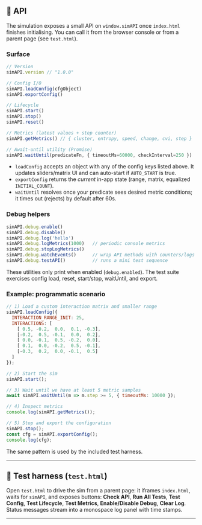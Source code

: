 ## 🧪 API

The simulation exposes a small API on `window.simAPI` once `index.html` finishes initialising. You can call it from the browser console or from a parent page (see `test.html`).&#x20;

### Surface

```js
// Version
simAPI.version // "1.0.0"

// Config I/O
simAPI.loadConfig(cfgObject)
simAPI.exportConfig()

// Lifecycle
simAPI.start()
simAPI.stop()
simAPI.reset()

// Metrics (latest values + step counter)
simAPI.getMetrics() // { cluster, entropy, speed, change, cvi, step }

// Await-until utility (Promise)
simAPI.waitUntil(predicateFn, { timeoutMs=60000, checkInterval=250 })
```

* `loadConfig` accepts an object with any of the config keys listed above. It updates sliders/matrix UI and can auto-start if `AUTO_START` is true.&#x20;
* `exportConfig` returns the *current* in-app state (range, matrix, equalized `INITIAL_COUNT`).&#x20;
* `waitUntil` resolves once your predicate sees desired metric conditions; it times out (rejects) by default after 60s.&#x20;

### Debug helpers

```js
simAPI.debug.enable()
simAPI.debug.disable()
simAPI.debug.log('hello')
simAPI.debug.logMetrics(1000)   // periodic console metrics
simAPI.debug.stopLogMetrics()
simAPI.debug.watchEvents()      // wrap API methods with counters/logs
simAPI.debug.testAPI()          // runs a mini test sequence
```

These utilities only print when enabled (`debug.enabled`). The test suite exercises config load, reset, start/stop, waitUntil, and export.&#x20;

### Example: programmatic scenario

```js
// 1) Load a custom interaction matrix and smaller range
simAPI.loadConfig({
  INTERACTION_RANGE_INIT: 25,
  INTERACTIONS: [
    [ 0.5, -0.2,  0.0,  0.1, -0.3],
    [-0.2,  0.5, -0.1,  0.0,  0.2],
    [ 0.0, -0.1,  0.5, -0.2,  0.0],
    [ 0.1,  0.0, -0.2,  0.5, -0.1],
    [-0.3,  0.2,  0.0, -0.1,  0.5]
  ]
});

// 2) Start the sim
simAPI.start();

// 3) Wait until we have at least 5 metric samples
await simAPI.waitUntil(m => m.step >= 5, { timeoutMs: 10000 });

// 4) Inspect metrics
console.log(simAPI.getMetrics());

// 5) Stop and export the configuration
simAPI.stop();
const cfg = simAPI.exportConfig();
console.log(cfg);
```

The same pattern is used by the included test harness.&#x20;

---

## 🧪 Test harness (`test.html`)

Open `test.html` to drive the sim from a parent page: it iframes `index.html`, waits for `simAPI`, and exposes buttons: **Check API**, **Run All Tests**, **Test Config**, **Test Lifecycle**, **Test Metrics**, **Enable/Disable Debug**, **Clear Log**. Status messages stream into a monospace log panel with time stamps.&#x20;

---
